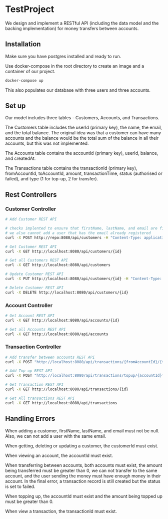 # TestProject

We design and implement a RESTful API (including the data model and the backing
implementation) for money transfers between accounts.

## Installation

Make sure you have postgres installed and ready to run.

Use docker-compose in the root directory to create an image and a container of our project.

```bash
docker-compose up
```
This also populates our database with three users and three accounts.

## Set up
Our model includes three tables - Customers, Accounts, and Transactions. 

The Customers table includes the userId (primary key), the name, the email, and the total balance. The original idea was that a customer can have many accounts and the balance would be the total sum of the balance in all their accounts, but this was not implemented.

The Accounts table contains the accountId (primary key), userId, balance, and createdAt.

The Transactions table contains the transactionId (primary key), fromAccountId, toAccountId, amount, transactionTime, status (authorised or failed), and type (1 for top-up, 2 for transfer).

## Rest Controllers

### Customer Controller

```bash
# Add Customer REST API

# checks implented to ensure that firstName, lastName, and email are filled
# we also cannot add a user that has the email already registered
curl -X POST http://repo:8080/api/customers -H "Content-Type: application/json" -d "{\"firstName\":\"Emma\", \"lastName\":\"Borg\", \"email\":\"emmab@gmail.com\", \"balance\":50}"

# Get Customer REST API
curl -X GET http://localhost:8080/api/customers/{id}

# Get all Customers REST API
curl -X GET http://localhost:8080/api/customers

# Update Customer REST API
curl -X PUT http://localhost:8080/api/customers/{id} -H "Content-Type: application/json" -d "{\"firstName\":\"Emma\", \"lastName\":\"Borg\", \"email\":\"emmab@gmail.com\", \"balance\":50}"

# Delete Customer REST API
curl -X DELETE http://localhost:8080/api/customers/{id}
```
### Account Controller

```bash
# Get Account REST API
curl -X GET http://localhost:8080/api/accounts/{id}

# Get all Accounts REST API
curl -X GET http://localhost:8080/api/accounts
```
### Transaction Controller

```bash
# Add transfer between accounts REST API
curl -X POST "http://localhost:8080/api/transactions/{fromAccountId}/{toAccountId}?amount={amount}"

# Add Top up REST API
curl -X POST "http://localhost:8080/api/transactions/topup/{accountId}?amount={50}"

# Get Transaction REST API
curl -X GET http://localhost:8080/api/transactions/{id}

# Get All transactions REST API
curl -X GET http://localhost:8080/api/transactions
```

## Handling Errors

When adding a customer, firstName, lastName, and email must not be null. Also, we can not add a user with the same email.

When getting, deleting or updating a customer, the customerId must exist.

When viewing an account, the accountId must exist.

When transferring between accounts, both accounts must exist, the amount being transferred must be greater than 0, we can not transfer to the same account, and the user sending the money must have enough money in their account. In the final error, a transaction record is still created but the status is set to failed.

When topping up, the accountId must exist and the amount being topped up must be greater than 0.

When view a transaction, the transactionId must exist.
